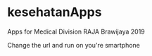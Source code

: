 # kesehatanApps
Apps for Medical Division RAJA Brawijaya 2019

Change the url and run on you're smartphone
